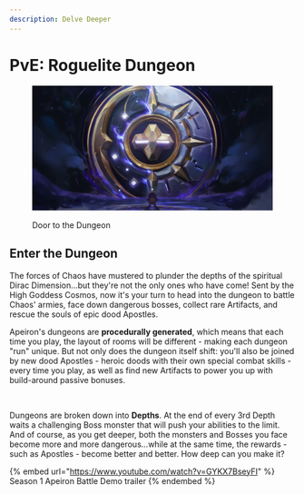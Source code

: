 ```yaml
---
description: Delve Deeper
---
```


# PvE: Roguelite Dungeon

<figure><img src="../../../../.gitbook/assets/image (131).png" alt=""><figcaption><p>Door to the Dungeon</p></figcaption></figure>

## Enter the Dungeon

The forces of Chaos have mustered to plunder the depths of the spiritual Dirac Dimension...but they're not the only ones who have come! Sent by the High Goddess Cosmos, now it's your turn to head into the dungeon to battle Chaos' armies, face down dangerous bosses, collect rare Artifacts, and rescue the souls of epic dood Apostles.&#x20;

Apeiron's dungeons are **procedurally generated**, which means that each time you play, the layout of rooms will be different - making each dungeon "run" unique. But not only does the dungeon itself shift: you'll also be joined by new dood Apostles - heroic doods with their own special combat skills - every time you play, as well as find new Artifacts to power you up with build-around passive bonuses.&#x20;

<figure><img src="../../../../.gitbook/assets/Stage_Select (2).gif" alt=""><figcaption></figcaption></figure>

Dungeons are broken down into **Depths**. At the end of every 3rd Depth waits a challenging Boss monster that will push your abilities to the limit. And of course, as you get deeper, both the monsters and Bosses you face become more and more dangerous...while at the same time, the rewards - such as Apostles - become better and better. How deep can you make it?

{% embed url="https://www.youtube.com/watch?v=GYKX7BseyFI" %}
Season 1 Apeiron Battle Demo trailer
{% endembed %}
